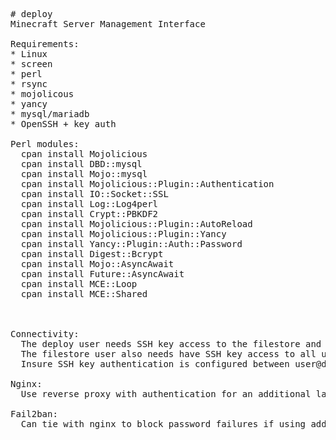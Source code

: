 <pre>
# deploy
Minecraft Server Management Interface

Requirements:
* Linux
* screen
* perl
* rsync
* mojolicous
* yancy
* mysql/mariadb
* OpenSSH + key auth

Perl modules:
  cpan install Mojolicious
  cpan install DBD::mysql
  cpan install Mojo::mysql
  cpan install Mojolicious::Plugin::Authentication
  cpan install IO::Socket::SSL
  cpan install Log::Log4perl
  cpan install Crypt::PBKDF2
  cpan install Mojolicious::Plugin::AutoReload
  cpan install Mojolicious::Plugin::Yancy
  cpan install Yancy::Plugin::Auth::Password 
  cpan install Digest::Bcrypt
  cpan install Mojo::AsyncAwait
  cpan install Future::AsyncAwait
  cpan install MCE::Loop
  cpan install MCE::Shared

  
  
Connectivity:
  The deploy user needs SSH key access to the filestore and user@nodes.
  The filestore user also needs have SSH key access to all user and node combinations
  Insure SSH key authentication is configured between user@deploy => all user@nodes, and file store user@host => user@nodes

Nginx:
  Use reverse proxy with authentication for an additional layer of protection
  
Fail2ban:
  Can tie with nginx to block password failures if using additional nginx auth
  
</pre>
